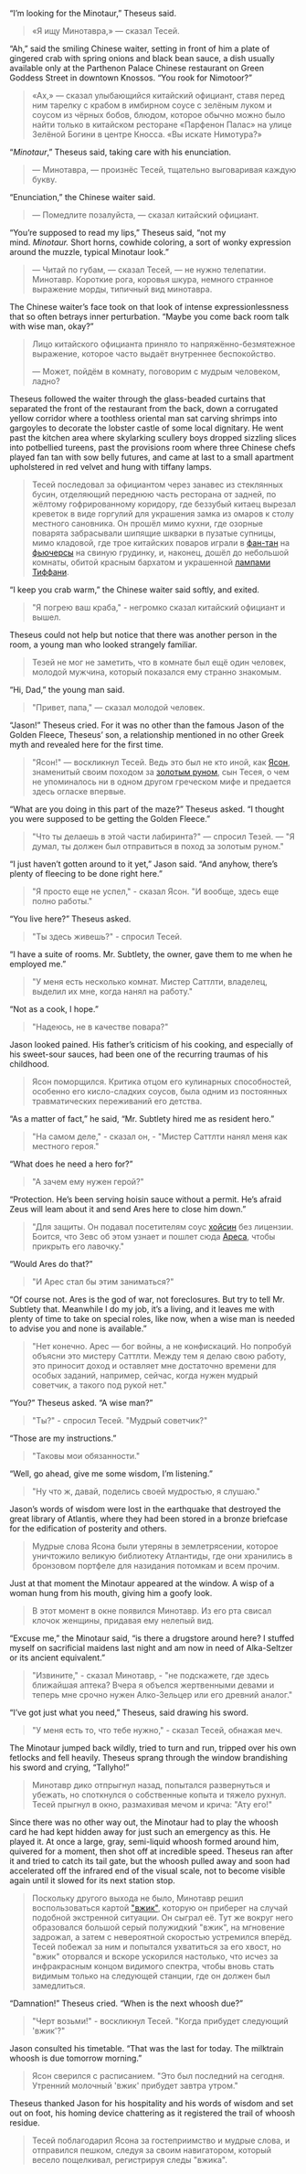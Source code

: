 “I’m looking for the Minotaur,” Theseus said.

> «Я ищу Минотавра,» — сказал Тесей.

“Ah,” said the smiling Chinese waiter, setting in front of him a plate of gingered crab with spring onions and black bean sauce, a dish usually available only at the Parthenon Palace Chinese restaurant on Green Goddess Street in downtown Knossos. “You rook for Nimotoor?”

> «Ах,» — сказал улыбающийся китайский официант, ставя перед ним тарелку с крабом в имбирном соусе с зелёным луком и соусом из чёрных бобов, блюдом, которое обычно можно было найти только в китайском ресторане «Парфенон Палас» на улице Зелёной Богини в центре Кносса. «Вы искате Нимотура?»

“_Minotaur_,” Theseus said, taking care with his enunciation.

> — Минотавра, — произнёс Тесей, тщательно выговаривая каждую букву.

“Enunciation,” the Chinese waiter said.

> — Помедлите позалуйста, — сказал китайский официант.

“You’re supposed to read my lips,” Theseus said, “not my mind. _Minotaur._ Short horns, cowhide coloring, a sort of wonky expression around the muzzle, typical Minotaur look.”

> — Читай по губам, — сказал Тесей, — не нужно телепатии. Минотавр. Короткие рога, коровья шкура, немного странное выражение морды, типичный вид минотавра.

The Chinese waiter’s face took on that look of intense expressionlessness that so often betrays inner perturbation. “Maybe you come back room talk with wise man, okay?”

> Лицо китайского официанта приняло то напряжённо-безмятежное выражение, которое часто выдаёт внутреннее беспокойство. 
> 
> — Может, пойдём в комнату, поговорим с мудрым человеком, ладно?

Theseus followed the waiter through the glass-beaded curtains that separated the front of the restaurant from the back, down a corrugated yellow corridor where a toothless oriental man sat carving shrimps into gargoyles to decorate the lobster castle of some local dignitary. He went past the kitchen area where skylarking scullery boys dropped sizzling slices into potbellied tureens, past the provisions room where three Chinese chefs played fan tan with sow belly futures, and came at last to a small apartment upholstered in red velvet and hung with tiffany lamps.

> Тесей последовал за официантом через занавес из стеклянных бусин, отделяющий переднюю часть ресторана от задней, по жёлтому гофрированному коридору, где беззубый китаец вырезал креветок в виде горгулий для украшения замка из омаров к столу местного сановника. Он прошёл мимо кухни, где озорные поварята забрасывали шипящие шкварки в пузатые супницы, мимо кладовой, где трое китайских поваров играли в [фан-тан](https://en.wikipedia.org/wiki/Fan-Tan?wprov=sfla1) на [фьючерсы](https://ru.wikipedia.org/wiki/%D0%A4%D1%8C%D1%8E%D1%87%D0%B5%D1%80%D1%81?wprov=sfla1) на свиную грудинку, и, наконец, дошёл до небольшой комнаты, обитой красным бархатом и украшенной [лампами Тиффани](https://en.wikipedia.org/wiki/Tiffany_lamp?wprov=sfla1).


“I keep you crab warm,” the Chinese waiter said softly, and exited.

> "Я погрею ваш краба," - негромко сказал китайский официант и вышел.

Theseus could not help but notice that there was another person in the room, a young man who looked strangely familiar.

> Тезей не мог не заметить, что в комнате был ещё один человек, молодой мужчина, который показался ему странно знакомым.

“Hi, Dad,” the young man said.

> "Привет, папа," — сказал молодой человек.

“Jason!” Theseus cried. For it was no other than the famous Jason of the Golden Fleece, Theseus’ son, a relationship mentioned in no other Greek myth and revealed here for the first time.

> "Ясон!" — воскликнул Тесей. Ведь это был не кто иной, как [Ясон](https://ru.wikipedia.org/wiki/%D0%AF%D1%81%D0%BE%D0%BD?wprov=sfla1), знаменитый своим походом за [золотым руном](https://ru.wikipedia.org/wiki/%D0%97%D0%BE%D0%BB%D0%BE%D1%82%D0%BE%D0%B5_%D1%80%D1%83%D0%BD%D0%BE?wprov=sfla1), сын Тесея, о чем не упоминалось ни в одном другом греческом мифе и предается здесь огласке впервые.


“What are you doing in this part of the maze?” Theseus asked. “I thought you were supposed to be getting the Golden Fleece.”

> "Что ты делаешь в этой части лабиринта?" — спросил Тезей. — "Я думал, ты должен был отправиться в поход за золотым руном."

“I just haven’t gotten around to it yet,” Jason said. “And anyhow, there’s plenty of fleecing to be done right here.”

> "Я просто еще не успел," - сказал Ясон. "И вообще, здесь еще полно работы."

“You live here?” Theseus asked.

> "Ты здесь живешь?" - спросил Тесей.

“I have a suite of rooms. Mr. Subtlety, the owner, gave them to me when he employed me.”

> "У меня есть несколько комнат. Мистер Саттлти, владелец, выделил их мне, когда нанял на работу."

“Not as a cook, I hope.”

> "Надеюсь, не в качестве повара?"

Jason looked pained. His father’s criticism of his cooking, and especially of his sweet-sour sauces, had been one of the recurring traumas of his childhood.

> Ясон поморщился. Критика отцом его кулинарных способностей, особенно его кисло-сладких соусов, была одним из постоянных травматических переживаний его детства.

“As a matter of fact,” he said, “Mr. Subtlety hired me as resident hero.”

> "На самом деле," - сказал он, - "Мистер Саттлти нанял меня как местного героя."

“What does he need a hero for?”

> "А зачем ему нужен герой?"

“Protection. He’s been serving hoisin sauce without a permit. He’s afraid Zeus will leam about it and send Ares here to close him down.”

> "Для защиты. Он подавал посетителям соус [хойсин](https://ru.wikipedia.org/wiki/%D0%A5%D0%BE%D0%B9%D1%81%D0%B8%D0%BD_%28%D1%81%D0%BE%D1%83%D1%81%29?wprov=sfla1) без лицензии. Боится, что Зевс об этом узнает и пошлет сюда [Ареса](https://ru.wikipedia.org/wiki/%D0%90%D1%80%D0%B5%D1%81?wprov=sfla1), чтобы прикрыть его лавочку."


“Would Ares do that?”

> "И Арес стал бы этим заниматься?"

“Of course not. Ares is the god of war, not foreclosures. But try to tell Mr. Subtlety that. Meanwhile I do my job, it’s a living, and it leaves me with plenty of time to take on special roles, like now, when a wise man is needed to advise you and none is available.”

> "Нет конечно. Арес — бог войны, а не конфискаций. Но попробуй объясни это мистеру Саттлти. Между тем я делаю свою работу, это приносит доход и оставляет мне достаточно времени для особых заданий, например, сейчас, когда нужен мудрый советчик, а такого под рукой нет."

“You?” Theseus asked. “A wise man?”

> "Ты?" - спросил Тесей. "Мудрый советчик?"

“Those are my instructions.”

> "Таковы мои обязанности."

“Well, go ahead, give me some wisdom, I’m listening.”

> "Ну что ж, давай, поделись своей мудростью, я слушаю."

Jason’s words of wisdom were lost in the earthquake that destroyed the great library of Atlantis, where they had been stored in a bronze briefcase for the edification of posterity and others.

> Мудрые слова Ясона были утеряны в землетрясении, которое уничтожило великую библиотеку Атлантиды, где они хранились в бронзовом портфеле для назидания потомкам и всем прочим.

Just at that moment the Minotaur appeared at the window. A wisp of a woman hung from his mouth, giving him a goofy look.

> В этот момент в окне появился Минотавр. Из его рта свисал клочок женщины, придавая ему нелепый вид.

“Excuse me,” the Minotaur said, “is there a drugstore around here? I stuffed myself on sacrificial maidens last night and am now in need of Alka-Seltzer or its ancient equivalent.”

> "Извините," - сказал Минотавр, - "не подскажете, где здесь ближайшая аптека? Вчера я объелся жертвенными девами и теперь мне срочно нужен Алко-Зельцер или его древний аналог."

“I’ve got just what you need,” Theseus, said drawing his sword.

> "У меня есть то, что тебе нужно," - сказал Тесей, обнажая меч.

The Minotaur jumped back wildly, tried to turn and run, tripped over his own fetlocks and fell heavily. Theseus sprang through the window brandishing his sword and crying, “Tallyho!”

> Минотавр дико отпрыгнул назад, попытался развернуться и убежать, но споткнулся о собственные копыта и тяжело рухнул. Тесей прыгнул в окно, размахивая мечом и крича: "Ату его!"

Since there was no other way out, the Minotaur had to play the whoosh card he had kept hidden away for just such an emergency as this. He played it. At once a large, gray, semi-liquid whoosh formed around him, quivered for a moment, then shot off at incredible speed. Theseus ran after it and tried to catch its tail gate, but the whoosh pulled away and soon had accelerated off the infrared end of the visual scale, not to become visible again until it slowed for its next station stop.

> Поскольку другого выхода не было, Минотавр решил воспользоваться картой ["вжик"](https://ru.wikipedia.org/wiki/%D0%92%D1%8B%D1%81%D0%BE%D0%BA%D0%BE%D1%81%D0%BA%D0%BE%D1%80%D0%BE%D1%81%D1%82%D0%BD%D0%B0%D1%8F_%D0%B6%D0%B5%D0%BB%D0%B5%D0%B7%D0%BD%D0%B0%D1%8F_%D0%B4%D0%BE%D1%80%D0%BE%D0%B3%D0%B0_%D0%98%D0%BD%D0%B4%D0%BE%D0%BD%D0%B5%D0%B7%D0%B8%D0%B8?wprov=sfla1), которую он приберег на случай подобной экстренной ситуации. Он сыграл её. Тут же вокруг него образовался большой серый полужидкий "вжик", на мгновение задрожал, а затем с невероятной скоростью устремился вперёд. Тесей побежал за ним и попытался ухватиться за его хвост, но "вжик" оторвался и вскоре ускорился настолько, что исчез за инфракрасным концом видимого спектра, чтобы вновь стать видимым только на следующей станции, где он должен был замедлиться.

“Damnation!” Theseus cried. “When is the next whoosh due?”

> "Черт возьми!" - воскликнул Тесей. "Когда прибудет следующий 'вжик'?"

Jason consulted his timetable. “That was the last for today. The milktrain whoosh is due tomorrow morning.”

> Ясон сверился с расписанием. "Это был последний на сегодня. Утренний молочный 'вжик' прибудет завтра утром."

Theseus thanked Jason for his hospitality and his words of wisdom and set out on foot, his homing device chattering as it registered the trail of whoosh residue.

> Тесей поблагодарил Ясона за гостеприимство и мудрые слова, и отправился пешком, следуя за своим навигатором, который весело пощелкивал, регистрируя следы "вжика".

